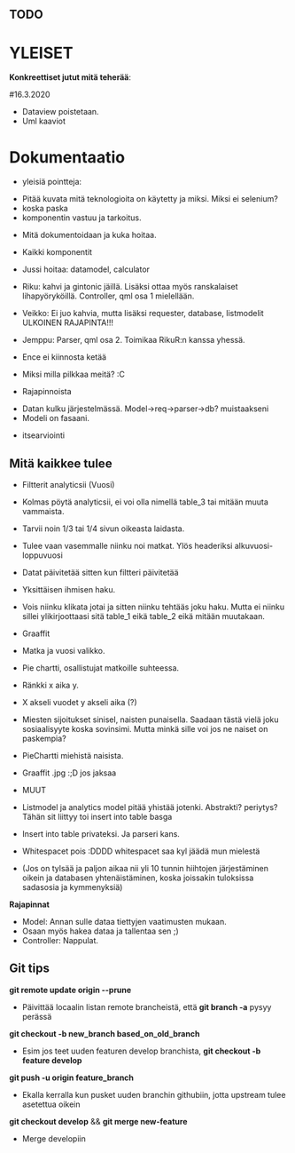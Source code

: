 ## TODO

# YLEISET
**Konkreettiset jutut mitä teherää**:

  #16.3.2020

- Dataview poistetaan. 
- Uml kaaviot



# Dokumentaatio
* yleisiä pointteja:
- Pitää kuvata mitä teknologioita on käytetty ja miksi. Miksi ei selenium?
- koska paska
- komponentin vastuu ja tarkoitus.

* Mitä dokumentoidaan ja kuka hoitaa.
- Kaikki komponentit
- Jussi hoitaa: datamodel, calculator
- Riku: kahvi ja gintonic jäillä. Lisäksi ottaa myös ranskalaiset lihapyöryköillä. Controller, qml osa 1 mielellään.
- Veikko: Ei juo kahvia, mutta  lisäksi requester, database, listmodelit ULKOINEN RAJAPINTA!!!
- Jemppu: Parser,  qml osa 2. Toimikaa RikuR:n kanssa yhessä. 

- Ence ei kiinnosta ketää
- Miksi milla pilkkaa meitä? :C

* Rajapinnoista
- Datan kulku järjestelmässä. Model->req->parser->db? muistaakseni
- Modeli on fasaani.

* itsearviointi
## Mitä kaikkee tulee
- Filtterit analyticsii (Vuosi)
- Kolmas pöytä analyticsii, ei voi olla nimellä table_3 tai mitään muuta vammaista.
- Tarvii noin 1/3 tai 1/4 sivun oikeasta laidasta. 
- Tulee vaan vasemmalle niinku noi matkat. Ylös headeriksi alkuvuosi-loppuvuosi
- Datat päivitetää sitten kun filtteri päivitetää 

- Yksittäisen ihmisen haku. 
- Vois niinku klikata jotai ja sitten niinku tehtääs joku haku. Mutta ei niinku sillei ylikirjoottaasi sitä  table_1 eikä table_2 eikä mitään muutakaan.


- Graaffit 
- Matka ja vuosi valikko.
- Pie chartti, osallistujat matkoille suhteessa. 
- Ränkki x aika y. 
- X akseli vuodet y akseli aika (?)
- Miesten sijoitukset sinisel, naisten punaisella. Saadaan tästä vielä joku sosiaalisyyte koska sovinsimi. Mutta minkä sille voi jos ne naiset on paskempia?
- PieChartti miehistä naisista.
- Graaffit .jpg :;D jos jaksaa
* MUUT
- Listmodel ja analytics model pitää yhistää jotenki. Abstrakti? periytys? Tähän sit liittyy toi insert into table basga
- Insert into table privateksi. Ja parseri kans.



- Whitespacet pois :DDDD whitespacet saa kyl jäädä mun mielestä
- (Jos on tylsää ja paljon aikaa nii yli 10 tunnin hiihtojen järjestäminen oikein ja databasen yhtenäistäminen, koska joissakin tuloksissa sadasosia ja kymmenyksiä)

**Rajapinnat**
- Model: Annan sulle dataa tiettyjen vaatimusten mukaan.
- Osaan myös hakea dataa ja tallentaa sen ;)
- Controller: Nappulat.



## Git tips
**git remote update origin --prune**
- Päivittää locaalin listan remote brancheistä, että **git branch -a** pysyy perässä

**git checkout -b new_branch based_on_old_branch**
- Esim jos teet uuden featuren develop branchista, **git checkout -b feature develop**

**git push -u origin feature_branch** 
- Ekalla kerralla kun pusket uuden branchin githubiin, jotta upstream tulee asetettua oikein

**git checkout develop** && **git merge new-feature**
- Merge developiin

